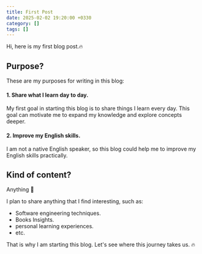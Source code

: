 ```yaml
---
title: First Post
date: 2025-02-02 19:20:00 +0330
category: []
tags: []
---
```


Hi, here is my first blog post.🔥

## Purpose?
These are my purposes for writing in this blog:
#### 1. Share what I learn day to day.
My first goal in starting this blog is to share things I learn every day. This goal can motivate me to expand my knowledge and explore concepts deeper.
#### 2. Improve my English skills.
I am not a native English speaker, so this blog could help me to improve my English skills practically.

## Kind of content?
Anything 🙂

I plan to share anything that I find interesting, such as:
- Software engineering techniques.
- Books Insights.
- personal learning experiences.
- etc.

That is why I am starting this blog. Let's see where this journey takes us. 🔥
